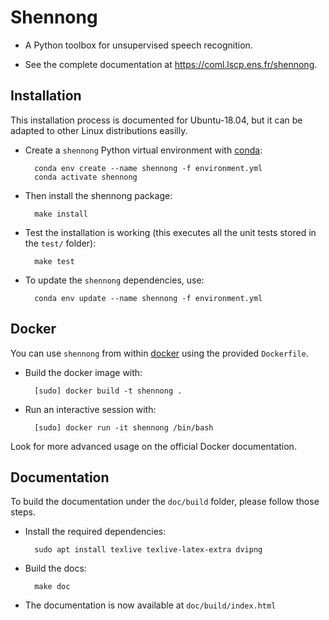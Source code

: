 # Shennong

* A Python toolbox for unsupervised speech recognition.

* See the complete documentation at https://coml.lscp.ens.fr/shennong.


## Installation

This installation process is documented for Ubuntu-18.04, but it can
be adapted to other Linux distributions easilly.

* Create a `shennong` Python virtual environment with
  [conda](https://conda.io/miniconda.html):

        conda env create --name shennong -f environment.yml
        conda activate shennong

* Then install the shennong package:

        make install

* Test the installation is working (this executes all the unit tests
  stored in the `test/` folder):

        make test

* To update the `shennong` dependencies, use:

        conda env update --name shennong -f environment.yml

## Docker

You can use `shennong` from within [docker](https://docs.docker.com)
using the provided `Dockerfile`.

* Build the docker image with:

        [sudo] docker build -t shennong .

* Run an interactive session with:

        [sudo] docker run -it shennong /bin/bash

Look for more advanced usage on the official Docker documentation.


## Documentation

To build the documentation under the `doc/build` folder, please follow those steps.

* Install the required dependencies:

        sudo apt install texlive texlive-latex-extra dvipng

* Build the docs:

        make doc

* The documentation is now available at `doc/build/index.html`
